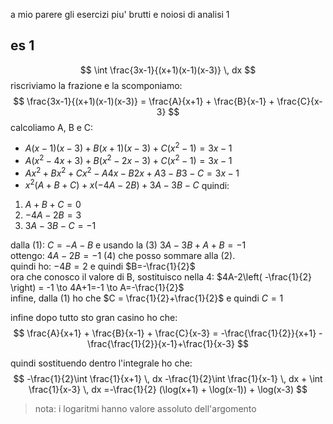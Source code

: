 a mio parere gli esercizi piu' brutti e noiosi di analisi 1 
## es 1
$$
\int \frac{3x-1}{(x+1)(x-1)(x-3)} \, dx 
$$
riscriviamo la frazione e la scomponiamo:
$$
\frac{3x-1}{(x+1)(x-1)(x-3)} = \frac{A}{x+1} + \frac{B}{x-1} + \frac{C}{x-3}
$$
calcoliamo A, B e C:
* $A(x-1)(x-3)+B(x+1)(x-3)+C(x^2-1) = 3x-1$
* $A(x^2-4x+3) + B(x^2-2x-3) + C(x^2-1) = 3x-1$
* $Ax^2 + Bx^2 + Cx^2 -A4x - B 2x + A 3 - B 3 - C = 3x -1$  
* $x^2(A+B+C) + x(-4A -2B) + 3A - 3B - C$
quindi:
1. $A+B+C = 0$ 
2. $-4A-2B = 3$
3. $3A-3B-C = -1$

dalla (1): $C = -A-B$ e usando la (3) $3A-3B +A + B = -1$  
ottengo: $4A-2B = -1$ (4) che posso sommare alla (2).  
quindi ho: $-4B = 2$ e quindi $B=-\frac{1}{2}$  
ora che conosco il valore di B, sostituisco nella 4: $4A-2\left( -\frac{1}{2} \right) = -1 \to 4A+1=-1 \to A=-\frac{1}{2}$  
infine, dalla (1)  ho che $C = \frac{1}{2}+\frac{1}{2}$ e quindi $C=1$

infine dopo tutto sto gran casino ho che:
$$
\frac{A}{x+1} + \frac{B}{x-1} + \frac{C}{x-3} = -\frac{\frac{1}{2}}{x+1} -\frac{\frac{1}{2}}{x-1}+\frac{1}{x-3}
$$

quindi sostituendo dentro l'integrale ho che:
$$
-\frac{1}{2}\int \frac{1}{x+1}  \, dx  -\frac{1}{2}\int \frac{1}{x-1} \, dx + \int \frac{1}{x-3} \, dx =-\frac{1}{2} (\log(x+1) + \log(x-1)) + \log(x-3)
$$

> nota: i logaritmi hanno valore assoluto dell'argomento
